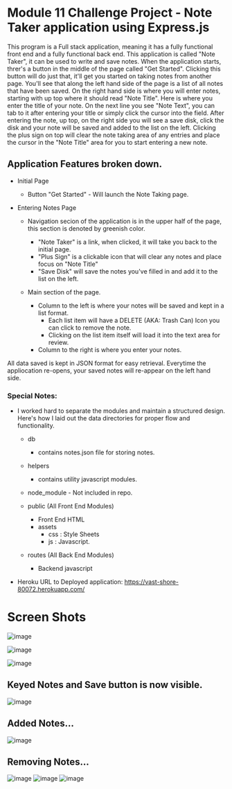# Module 11 Challenge Project - Note Taker application using Express.js
This program is a Full stack application, meaning it has a fully functional front end and a fully functional back end. This application is called "Note Taker", it can be used to write and save notes. When the application starts, threr's a button in the middle of the page called "Get Started". Clicking this button will do just that, it'll get you started on taking notes from another page. You'll see that along the left hand side of the page is a list of all notes that have been saved. On the right hand side is where you will enter notes, starting with up top where it should read "Note Title". Here is where you enter the title of your note. On the next line you see "Note Text", you can tab to it after entering your title or simply click the cursor into the field. After entering the note, up top, on the right side you will see a save disk, click the disk and your note will be saved and added to the list on the left. Clicking the plus sign on top will clear the note taking area of any entries and place the cursor in the "Note Title" area for you to start entering a new note.


## Application Features broken down.
* Initial Page
    - Button "Get Started" - Will launch the Note Taking page.

* Entering Notes Page
    - Navigation secion of the application is in the upper half of the page, this section is denoted by greenish color.
        - "Note Taker" is a link, when clicked, it will take you back to the initial page.
        - "Plus Sign" is a clickable icon that will clear any notes and place focus on "Note Title"
        - "Save Disk" will save the notes you've filled in and add it to the list on the left.
    
    - Main section of the page.
        - Column to the left is where your notes will be saved and kept in a list format.
            * Each list item will have a DELETE (AKA: Trash Can) Icon you can click to remove the note.
            * Clicking on the list item itself will load it into the text area for review.
        - Column to the right is where you enter your notes.
        

All data saved is kept in JSON format for easy retrieval. Everytime the appliocation re-opens, your saved notes will re-appear on the left hand side. 


### Special Notes:
* I worked hard to separate the modules and maintain a structured design. Here's how I laid out the data directories for proper flow and functionality.
    * db
        - contains notes.json file for storing notes.
    
    * helpers
        - contains utility javascript modules.
    
    * node_module - Not included in repo.

    * public (All Front End Modules) 
        * Front End HTML
        - assets
            - css : Style Sheets
            - js : Javascript.

    * routes (All Back End Modules)
        * Backend javascript


* Heroku URL to Deployed application:
https://vast-shore-80072.herokuapp.com/

# Screen Shots
![image](https://user-images.githubusercontent.com/108200823/193303953-bb8ab139-fef7-4b8c-973d-05248a3756cd.png)

![image](https://user-images.githubusercontent.com/108200823/193304031-7fc50acb-e15f-4296-8b06-0019ce7de87e.png)

![image](https://user-images.githubusercontent.com/108200823/193304125-7f687ae1-1168-4fd6-be84-778c4ed7c108.png)

## Keyed Notes and Save button is now visible.
![image](https://user-images.githubusercontent.com/108200823/193304236-ede5102f-f6fd-430f-b858-253fabf8293e.png)

## Added Notes...
![image](https://user-images.githubusercontent.com/108200823/193304314-3d91b7a9-3d4e-4703-94a5-7e7e2a33ec82.png)

## Removing Notes...
![image](https://user-images.githubusercontent.com/108200823/193304610-06090236-2c6b-481e-b8dd-ae5cf99397e7.png)
![image](https://user-images.githubusercontent.com/108200823/193304871-02040457-04b4-4693-9d02-f5e4b8978b01.png)
![image](https://user-images.githubusercontent.com/108200823/193304900-5763e367-f80b-41f0-851a-d8dcf9ea3f48.png)

